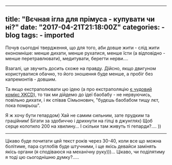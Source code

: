 
---
title: "Вєчная ігла для прімуса - купувати чи ні?"
date: "2017-04-21T21:18:00Z"
categories:
    - blog
tags:
    - imported
---

Почув сьогодні твердження, що для того, аби довше жити \- слід жити економніше: менше дихати, менше рухатися, менше їсти (а відповідно \- менше перетравлювати), медитувати, берегти нерви....  

Взагалі, це звучить досить схоже на правду. Дійсно, якщо двигуном користуватися обачно, то його зношення буде менше, а пробіг без капремонтів \- довшим.  

Та якщо екстраполювати цю ідею (а про екстраполяцію [є чудовий комікс XKCD](http://xkcd.ru/605/)), то так ми дійдемо до ідеї баобабу \- не нервуючись, повільно дихати, і як співав Сімьонович, "будєшь баобабом тищу лєт, пока помрьош".  

Я ж хочу бути гепардом) Хай не самим сильним, зате прудким та граційним! Бігати за здобиччю і дрихнути на гілці в джунглях) Щоб серце колотило 200 на хвилину... І скільки там живуть ті гепарди?.... ))  

  



---


Цікаво буде почитати цей текст років через 30\-40, коли все що можна болітиме, пара суглобів буде штучними, і ще якісь девайси замінять якісь органи (я сподіваюся на механічну руку)))... Цікаво, чи поділятиму я тоді цю сьогоднішню думку?.....
